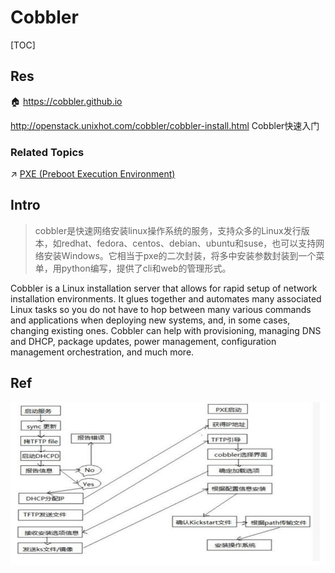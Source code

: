 # Cobbler

[TOC]



## Res
🏠 https://cobbler.github.io

http://openstack.unixhot.com/cobbler/cobbler-install.html
Cobbler快速入门


### Related Topics
↗ [PXE (Preboot Execution Environment)](../../../../🔑%20CS%20Core/👷🏾‍♂️%20Computer%20System/Firmware%20and%20Computer%20(OS)%20Booting/🌽%20Computer%20Bootstrap%20(Boot)/Second-Stage%20Boot%20Loader%20&%20Boot%20Manager/🛰️%20Network%20Booting/PXE%20(Preboot%20Execution%20Environment)/PXE%20(Preboot%20Execution%20Environment).md)



## Intro
> cobbler是快速网络安装linux操作系统的服务，支持众多的Linux发行版本，如redhat、fedora、centos、debian、ubuntu和suse，也可以支持网络安装Windows。它相当于pxe的二次封装，将多中安装参数封装到一个菜单，用python编写，提供了cli和web的管理形式。

Cobbler is a Linux installation server that allows for rapid setup of network installation environments. It glues together and automates many associated Linux tasks so you do not have to hop between many various commands and applications when deploying new systems, and, in some cases, changing existing ones. Cobbler can help with provisioning, managing DNS and DHCP, package updates, power management, configuration management orchestration, and much more.


## Ref
[Linux系统自动化安装之cobbler实现 | cnblog]: https://www.cnblogs.com/qiuhom-1874/p/12081310.html

![](../../../../../Assets/Pics/Pasted%20image%2020240313214314.png)

